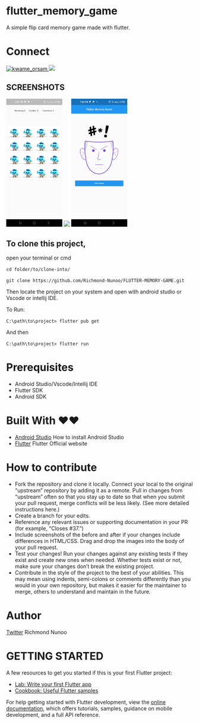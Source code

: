 # flutter_memory_game
A simple flip card memory game made with flutter.


# Connect
<p align="left"> <a href="https://twitter.com/kwame_orsam" target="blank"><img src="https://img.shields.io/twitter/follow/kwame_orsam?logo=twitter&style=for-the-badge" alt="kwame_orsam" /> <a href="https://www.github.com/Richmond-Nunoo" target="_blank" rel="noreferrer"><img
src="https://img.shields.io/github/followers/Richmond-Nunoo?logo=github&style=for-the-badge&color=0891b2&labelColor=1c1917" />
  </a> </p>


## SCREENSHOTS
<p style="float: center;">
  <img src="https://github.com/Richmond-Nunoo/FLUTTER-MEMORY-GAME/blob/master/image2.png" width="30%"/>
  <img src="https://github.com/Richmond-Nunoo/FLUTTER-MEMORY-GAME/blob/master/image1.gif" width="30%"/>
  <img src="https://github.com/Richmond-Nunoo/FLUTTER-MEMORY-GAME/blob/master/image4.png" width="30%"/>
</p>


## To clone this project,
open your terminal or cmd

```
cd folder/to/clone-into/
```

```
git clone https://github.com/Richmond-Nunoo/FLUTTER-MEMORY-GAME.git
```

Then
locate the project on your system and open with android studio or Vscode or intellij IDE.

To Run:
```
C:\path\to\project> flutter pub get

```
And then

```
C:\path\to\project> flutter run

```
# Prerequisites
* Android Studio/Vscode/Intellij IDE
* Flutter SDK
* Android SDK

# Built With ❤️❤️
* [Android Studio](https://developer.android.com/studio/install ) How to install Android Studio
* [Flutter](https://flutter.io) Flutter Official website

# How to contribute
* Fork the repository and clone it locally. Connect your local to the original “upstream” repository by adding it as a remote. Pull in changes from “upstream” often so that you stay up to date so that when you submit your pull request, merge conflicts will be less likely. (See more detailed instructions here.)
* Create a branch for your edits.
* Reference any relevant issues or supporting documentation in your PR (for example, “Closes #37.”)
* Include screenshots of the before and after if your changes include differences in HTML/CSS. Drag and drop the images into the body of your pull request.
* Test your changes! Run your changes against any existing tests if they exist and create new ones when needed. Whether tests exist or not, make sure your changes don’t break the existing project.
* Contribute in the style of the project to the best of your abilities. This may mean using indents, semi-colons or comments differently than you would in your own repository, but makes it easier for the maintainer to merge, others to understand and maintain in the future.

# Author
[Twitter](https://twitter.com/kwame_orsam) Richmond Nunoo

# GETTING STARTED
A few resources to get you started if this is your first Flutter project:

- [Lab: Write your first Flutter app](https://docs.flutter.dev/get-started/codelab)
- [Cookbook: Useful Flutter samples](https://docs.flutter.dev/cookbook)

For help getting started with Flutter development, view the
[online documentation](https://docs.flutter.dev/), which offers tutorials,
samples, guidance on mobile development, and a full API reference.
